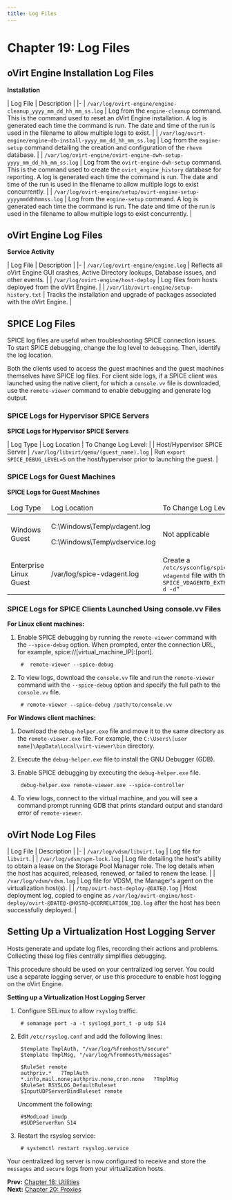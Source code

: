 ```yaml
---
title: Log Files
---
```


# Chapter 19: Log Files

## oVirt Engine Installation Log Files

**Installation**

| Log File | Description |
|-
| `/var/log/ovirt-engine/engine-cleanup_yyyy_mm_dd_hh_mm_ss.log` | Log from the `engine-cleanup` command. This is the command used to reset an oVirt Engine installation. A log is generated each time the command is run. The date and time of the run is used in the filename to allow multiple logs to exist. |
| `/var/log/ovirt-engine/engine-db-install-yyyy_mm_dd_hh_mm_ss.log` | Log from the `engine-setup` command detailing the creation and configuration of the `rhevm` database. |
| `/var/log/ovirt-engine/ovirt-engine-dwh-setup-yyyy_mm_dd_hh_mm_ss.log` | Log from the `ovirt-engine-dwh-setup` command. This is the command used to create the `ovirt_engine_history` database for reporting. A log is generated each time the command is run. The date and time of the run is used in the filename to allow multiple logs to exist concurrently. |
| `/var/log/ovirt-engine/setup/ovirt-engine-setup-yyyymmddhhmmss.log` | Log from the `engine-setup` command. A log is generated each time the command is run. The date and time of the run is used in the filename to allow multiple logs to exist concurrently. |

## oVirt Engine Log Files

**Service Activity**

| Log File | Description |
|-
| `/var/log/ovirt-engine/engine.log` | Reflects all oVirt Engine GUI crashes, Active Directory lookups, Database issues, and other events. |
| `/var/log/ovirt-engine/host-deploy` | Log files from hosts deployed from the oVirt Engine. |
| `/var/lib/ovirt-engine/setup-history.txt` | Tracks the installation and upgrade of packages associated with the oVirt Engine. |

## SPICE Log Files

SPICE log files are useful when troubleshooting SPICE connection issues. To start SPICE debugging, change the log level to `debugging`. Then, identify the log location.

Both the clients used to access the guest machines and the guest machines themselves have SPICE log files. For client side logs, if a SPICE client was launched using the native client, for which a `console.vv` file is downloaded, use the `remote-viewer` command to enable debugging and generate log output.

### SPICE Logs for Hypervisor SPICE Servers

**SPICE Logs for Hypervisor SPICE Servers**

| Log Type | Log Location | To Change Log Level: |
| Host/Hypervisor SPICE Server | `/var/log/libvirt/qemu/(guest_name).log` | Run `export SPICE_DEBUG_LEVEL=5` on the host/hypervisor prior to launching the guest. |

### SPICE Logs for Guest Machines

**SPICE Logs for Guest Machines**

<table>
 <thead>
  <tr>
   <td>Log Type</td>
   <td>Log Location</td>
   <td>To Change Log Level:</td>
  </tr>
 </thead>
 <tbody>
  <tr>
   <td>Windows Guest</td>
   <td>
    <p>C:\Windows\Temp\vdagent.log</p>
    <p>C:\Windows\Temp\vdservice.log</p>
   </td>
   <td>Not applicable</td>
  </tr>
  <tr>
   <td>Enterprise Linux Guest</td>
   <td>/var/log/spice-vdagent.log</td>
   <td>Create a <tt>/etc/sysconfig/spice-vdagentd</tt> file with this entry: <tt>SPICE_VDAGENTD_EXTRA_ARGS=”-d -d”</tt></td>
  </tr>
 </tbody>
</table>

### SPICE Logs for SPICE Clients Launched Using console.vv Files

**For Linux client machines:**

1. Enable SPICE debugging by running the `remote-viewer` command with the `--spice-debug` option. When prompted, enter the connection URL, for example, spice://[virtual_machine_IP]:[port].

        #  remote-viewer --spice-debug

2. To view logs, download the `console.vv` file and run the `remote-viewer` command with the `--spice-debug` option and specify the full path to the `console.vv` file.

        # remote-viewer --spice-debug /path/to/console.vv

**For Windows client machines:**

1. Download the `debug-helper.exe` file and move it to the same directory as the `remote-viewer.exe` file. For example, the `C:\Users\[user name]\AppData\Local\virt-viewer\bin` directory.

2. Execute the `debug-helper.exe` file to install the GNU Debugger (GDB).

3. Enable SPICE debugging by executing the `debug-helper.exe` file.

        debug-helper.exe remote-viewer.exe --spice-controller

4. To view logs, connect to the virtual machine, and you will see a command prompt running GDB that prints standard output and standard error of `remote-viewer`.

## oVirt Node Log Files

| Log File | Description |
|-
| `/var/log/vdsm/libvirt.log` | Log file for `libvirt`. |
| `/var/log/vdsm/spm-lock.log` | Log file detailing the host's ability to obtain a lease on the Storage Pool Manager role. The log details when the host has acquired, released, renewed, or failed to renew the lease. |
| `/var/log/vdsm/vdsm.log` | Log file for VDSM, the Manager's agent on the virtualization host(s). |
| `/tmp/ovirt-host-deploy-@DATE@.log` | Host deployment log, copied to engine as `/var/log/ovirt-engine/host-deploy/ovirt-@DATE@-@HOST@-@CORRELATION_ID@.log` after the host has been successfully deployed. |

## Setting Up a Virtualization Host Logging Server

Hosts generate and update log files, recording their actions and problems. Collecting these log files centrally simplifies debugging.

This procedure should be used on your centralized log server. You could use a separate logging server, or use this procedure to enable host logging on the oVirt Engine.

**Setting up a Virtualization Host Logging Server**

1. Configure SELinux to allow `rsyslog` traffic.

        # semanage port -a -t syslogd_port_t -p udp 514

2. Edit `/etc/rsyslog.conf` and add the following lines:

        $template TmplAuth, "/var/log/%fromhost%/secure"
        $template TmplMsg, "/var/log/%fromhost%/messages"

        $RuleSet remote
        authpriv.*   ?TmplAuth
        *.info,mail.none;authpriv.none,cron.none   ?TmplMsg
        $RuleSet RSYSLOG_DefaultRuleset
        $InputUDPServerBindRuleset remote

    Uncomment the following:

        #$ModLoad imudp
        #$UDPServerRun 514

3. Restart the rsyslog service:

        # systemctl restart rsyslog.service

Your centralized log server is now configured to receive and store the `messages` and `secure` logs from your virtualization hosts.

**Prev:** [Chapter 18: Utilities](../chap-Utilities)<br>
**Next:** [Chapter 20: Proxies](../chap-Proxies)
